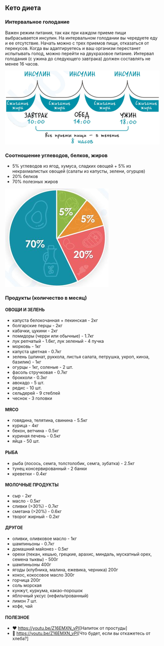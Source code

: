 ## Кето диета

### Интервальное голодание
Важен режим питания, так как при каждом приеме пищи выбрасывается инсулин. На интервальном голодании вы чередуете еду и ее отсутствие. Начать можно с трех приемов пищи, отказаться от перекусов. Когда вы адаптируетесь и ваш организм перестанет испытывать голод, можно перейти на двухразовое питание. Интервал голодания (с ужина до следующего завтрака) должен составлять не менее 16 часов.

![1_schedule.jpg](files/1_schedule.jpg)

### Соотношение углеводов, белков, жиров
- 5% углеводов из ягод, хумуса, сладких овощей + 5% из некрахмалистых овощей (салаты из капусты, зелени, огурцов)
- 20% белков
- 70% полезных жиров

![2_ratio.jpg](files/2_ratio.jpg)

### Продукты (количество в месяц)

#### ОВОЩИ И ЗЕЛЕНЬ
- капуста белокочанная + пекинская  - 2кг
- болгарские перцы - 2кг
- кабачки, цукини - 2кг
- помидоры (черри или обычные) - 1.7кг
- лук репчатый - 1.6кг,  лук зеленый - 4 пучка
- морковь - 1кг
- капуста цветная - 0.7кг
- зелень (шпинат, руккола, листья салата, петрушка, укроп, кинза, базилик) - 1кг
- огурцы - 1кг, соленые - 2 шт.
- фасоль стручковая - 0.7кг
- брокколи - 0.3кг
- авокадо - 5 шт.
- редис - 10 шт.
- сельдерей - 9 стеблей
- чеснок - 3 головки

#### МЯСО
- говядина, телятина, свинина - 5.5кг
- курица - 4кг
- бекон, ветчина - 0.5кг
- куриная печень - 0.5кг
- яйца - 50 шт.

#### РЫБА
- рыба (лосось, семга, толстолобик, семга, зубатка) - 2.5кг
- тунец консервированный - 2 банки
- креветки - 0.4кг 

#### МОЛОЧНЫЕ ПРОДУКТЫ
- сыр - 2кг
- масло - 0.5кг
- сливки (>30%) - 0.7кг
- сметана (>20%) - 0.6кг
- творог жирный - 0.2кг

#### ДРУГОЕ
- оливки, оливковое масло - 1кг
- шампиньоны - 0.7кг
- домашний майонез - 0.5кг
- орехи (пекан, кешью, грецкие, арахис, миндаль, мускатный орех, семена тыквы) - 500г
- шампиньоны 400г
- ягоды (клубника, малина, ежевика, черника) 200г
- кокос, кокосовое масло 300г
- горчица 200г
- соль морская
- кунжут, куркума, какао-порошок
- яблочный уксус (нефильтрованный)
- лимон 7 шт.
- кофе, чай

#### ПОЛЕЗНОE
- :heart: <https://youtu.be/Z16EMXN_vPI>[Напиток от простуды]
- :shit: <https://youtu.be/Z16EMXN_vPI>[Что будет, если вы откажетесь от хлеба?]
